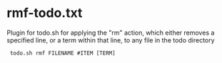 # rmf-todo.txt
Plugin for todo.sh for applying the "rm" action, which either removes a specified line, or a term within that line, to any file in the todo directory 

` todo.sh rmf FILENAME #ITEM [TERM]`
